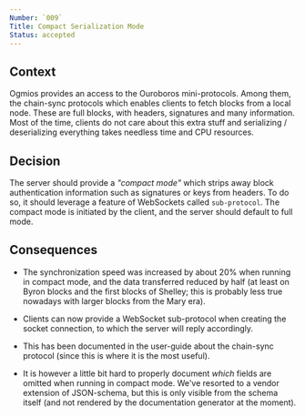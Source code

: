 ```yaml
---
Number: `009`
Title: Compact Serialization Mode
Status: accepted 
---
```


<!-- ADR template adapted from Michael Nygard's -->

## Context

<!-- What is the issue that we're seeing that is motivating this decision or change? -->

Ogmios provides an access to the Ouroboros mini-protocols. Among them, the chain-sync protocols which enables clients to fetch blocks from a local node. These are full blocks, with headers, signatures and many information. Most of the time, clients do not care about this extra stuff and serializing / deserializing everything takes needless time and CPU resources. 

## Decision

<!-- What is the change that we're proposing and/or doing? -->

The server should provide a _"compact mode"_ which strips away block authentication information such as signatures or keys from headers. To do so, it should leverage a feature of WebSockets called
`sub-protocol`. The compact mode is initiated by the client, and the server should default to full mode. 

## Consequences

<!-- What becomes easier or more difficult to do because of this change? -->

- The synchronization speed was increased by about 20% when running in compact mode, and the data transferred reduced by half (at least on Byron blocks and the first blocks of Shelley; this is probably less true nowadays with larger blocks from the Mary era).

- Clients can now provide a WebSocket sub-protocol when creating the socket connection, to which the server will reply accordingly. 

- This has been documented in the user-guide about the chain-sync protocol (since this is where it is the most useful).

- It is however a little bit hard to properly document _which_ fields are omitted when running in compact mode. We've resorted to a vendor extension of JSON-schema, but this is only visible from the schema itself (and not rendered by the documentation generator at the moment).
